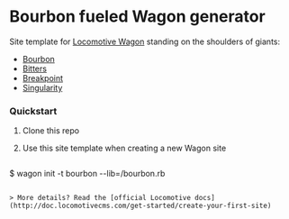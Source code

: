 # Bourbon fueled Wagon generator

Site template for [Locomotive Wagon](http://github.com/locomotivecms/wagon) standing on the shoulders of giants:
* [Bourbon](http://bourbon.io)
* [Bitters](http://bitters.bourbon.io)
* [Breakpoint](http://breakpoint-sass.com)
* [Singularity](http://singularity.gs)

### Quickstart

1. Clone this repo

2. Use this site template when creating a new Wagon site
   ```shellsession
$ wagon init <site-name> -t bourbon --lib=<path-to-clone>/bourbon.rb
```

> More details? Read the [official Locomotive docs](http://doc.locomotivecms.com/get-started/create-your-first-site)
